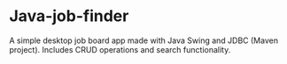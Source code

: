 # Java-job-finder
A simple desktop job board app made with Java Swing and JDBC (Maven project). Includes CRUD operations and search functionality.
